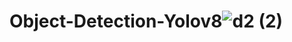 # Object-Detection-Yolov8![d2 (2)](https://user-images.githubusercontent.com/61504827/218149967-90ec1fcf-cb8f-41a3-9e3a-5d170be254bb.jpg)
